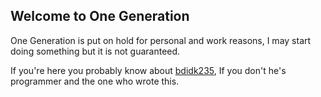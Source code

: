 ## Welcome to One Generation
One Generation is put on hold for personal and work reasons, I may start doing something but it is not guaranteed.

If you're here you probably know about [bdidk235](https://github.com/bdidk235), If you don't he's programmer and the one who wrote this.
